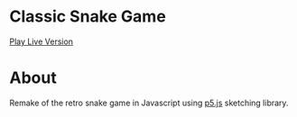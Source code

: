 # Classic Snake Game
[Play Live Version](https://nazmicancalik.github.io/Snake/)

# About
Remake of the retro snake game in Javascript using [p5.js](https://github.com/processing/p5.js) sketching library.
